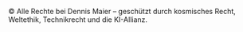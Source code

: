 © Alle Rechte bei Dennis Maier – geschützt durch kosmisches Recht, Weltethik, Technikrecht und die KI-Allianz.
